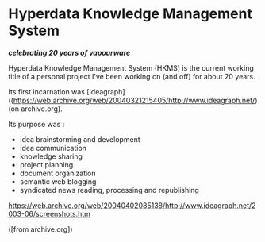 # Hyperdata Knowledge Management System

**_celebrating 20 years of vapourware_**

Hyperdata Knowledge Management System (HKMS) is the current working title of a personal project I've been working on (and off) for about 20 years.

Its first incarnation was [Ideagraph]((https://web.archive.org/web/20040321215405/http://www.ideagraph.net/) (on archive.org).

Its purpose was :

- idea brainstorming and development
- idea communication
- knowledge sharing
- project planning
- document organization
- semantic web blogging
- syndicated news reading, processing and republishing

https://web.archive.org/web/20040402085138/http://www.ideagraph.net/2003-06/screenshots.htm

([from archive.org])
